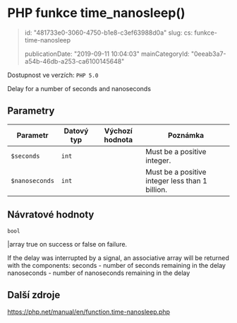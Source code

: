 PHP funkce time_nanosleep()
===========================

> id: "481733e0-3060-4750-b1e8-c3ef63988d0a"
> slug:
> 	cs: funkce-time-nanosleep
> 
> publicationDate: "2019-09-11 10:04:03"
> mainCategoryId: "0eeab3a7-a54b-46db-a253-ca6100145648"

Dostupnost ve verzích: `PHP 5.0`

Delay for a number of seconds and nanoseconds


Parametry
--------------

| Parametr | Datový typ | Výchozí hodnota | Poznámka |
|-----|-----|-----|-----|
| `$seconds` | `int` |  | Must be a positive integer. |
| `$nanoseconds` | `int` |  | Must be a positive integer less than 1 billion. |


Návratové hodnoty
----------------

`bool`

|array true on success or false on failure.
</p>
<p>
If the delay was interrupted by a signal, an associative array will be
returned with the components:
seconds - number of seconds remaining in
the delay
nanoseconds - number of nanoseconds
remaining in the delay

Další zdroje
------------

https://php.net/manual/en/function.time-nanosleep.php
